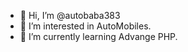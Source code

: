 - 👋 Hi, I’m @autobaba383
- 👀 I’m interested in AutoMobiles.
- 🌱 I’m currently learning Advange PHP.


<!---
autobaba383/autobaba383 is a ✨ special ✨ repository because its `README.md` (this file) appears on your GitHub profile.
You can click the Preview link to take a look at your changes.
--->
